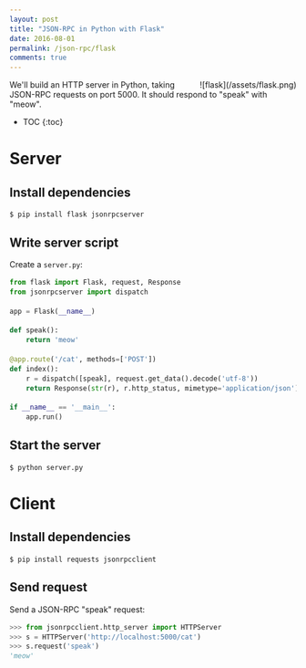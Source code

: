 ```yaml
---
layout: post
title: "JSON-RPC in Python with Flask"
date: 2016-08-01
permalink: /json-rpc/flask
comments: true
---
```

<div style="float: right" markdown="1">
![flask](/assets/flask.png)
</div>

We'll build an HTTP server in Python, taking JSON-RPC requests on port 5000.
It should respond to "speak" with "meow".

* TOC
{:toc}

Server
======

Install dependencies
--------------------

```shell
$ pip install flask jsonrpcserver
```

Write server script
-------------------

Create a `server.py`:

```python
from flask import Flask, request, Response
from jsonrpcserver import dispatch

app = Flask(__name__)

def speak():
    return 'meow'

@app.route('/cat', methods=['POST'])
def index():
    r = dispatch([speak], request.get_data().decode('utf-8'))
    return Response(str(r), r.http_status, mimetype='application/json')

if __name__ == '__main__':
    app.run()
```

Start the server
----------------

```shell
$ python server.py
```

Client
======

Install dependencies
--------------------

```shell
$ pip install requests jsonrpcclient
```

Send request
------------

Send a JSON-RPC "speak" request:

```python
>>> from jsonrpcclient.http_server import HTTPServer
>>> s = HTTPServer('http://localhost:5000/cat')
>>> s.request('speak')
'meow'
```
